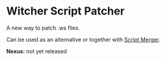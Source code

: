 # Witcher Script Patcher

A new way to patch .ws files.

Can be used as an alternative or together with [Script Merger].

**Nexus:** not yet released

[Witcher 3]: https://www.thewitcher.com/en/witcher3
[Script Merger]: https://www.nexusmods.com/witcher3/mods/484